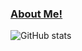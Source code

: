 ### [About Me!](https://about.me/tunguyen9889)
![GitHub stats](https://github-readme-stats.vercel.app/api?username=tunguyen9889&show_icons=true&theme=tokyonight&count_private=true)
